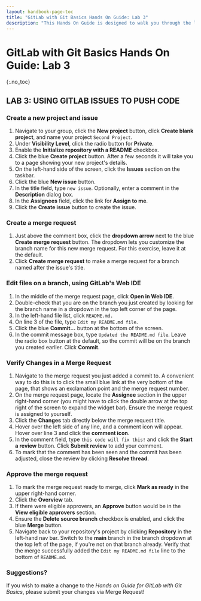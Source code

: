 ```yaml
---
layout: handbook-page-toc
title: "GitLab with Git Basics Hands On Guide: Lab 3"
description: "This Hands On Guide is designed to walk you through the lab exercises used in the *GitLab with Git Basics* course."
---
```

# GitLab with Git Basics Hands On Guide: Lab 3
{:.no_toc}

## LAB 3: USING GITLAB ISSUES TO PUSH CODE

### Create a new project and issue
1. Navigate to your group, click the **New project** button, click **Create blank project**, and name your project `Second Project`.
1. Under **Visibility Level**, click the radio button for **Private**.
1. Enable the **Initialize repository with a README** checkbox.
1. Click the blue **Create project** button. After a few seconds it will take you to a page showing your new project's details.
1. On the left-hand side of the screen, click the **Issues** section on the taskbar.
1. Click the blue **New issue** button.
1. In the title field, type `new issue`.  Optionally, enter a comment in the **Description** dialog box.
1. In the **Assignees** field, click the link for **Assign to me**.
1. Click the **Create issue** button to create the issue.

### Create a merge request
1. Just above the comment box, click the **dropdown arrow** next to the blue **Create merge request** button. The dropdown lets you customize the branch name for this new merge request. For this exercise, leave it at the default.
1. Click **Create merge request** to make a merge request for a branch named after the issue's title.

### Edit files on a branch, using GitLab's Web IDE
1. In the middle of the merge request page, click **Open in Web IDE**.
1. Double-check that you are on the branch you just created by looking for the branch name in a dropdown in the top left corner of the page.
1. In the left-hand file list, click `README.md.`
1. On line 3 of the file, type `Edit my README.md file`.
1. Click the blue **Commit...** button at the bottom of the screen.
1. In the commit message box, type `Updated the README.md file`. Leave the radio box button at the default, so the commit will be on the branch you created earlier. Click **Commit**.

### Verify Changes in a Merge Request
1. Navigate to the merge request you just added a commit to. A convenient way to do this is to click the small blue link at the very bottom of the page, that shows an exclamation point and the merge request number.
2. On the merge request page, locate the **Assignee** section in the upper right-hand corner (you might have to click the double arrow at the top right of the screen to expand the widget bar). Ensure the merge request is assigned to yourself.
3. Click the **Changes** tab directly below the merge request title.
4. Hover over the left side of any line, and a comment icon will appear. Hover over line 3 and click the **comment icon**.
5. In the comment field, type `this code will fix this!` and click the **Start a review** button. Click **Submit review** to add your comment.
6. To mark that the comment has been seen and the commit has been adjusted, close the review by clicking **Resolve thread**.

### Approve the merge request
1. To mark the merge request ready to merge, click **Mark as ready** in the upper right-hand corner.
1. Click the **Overview** tab.
1. If there were eligible approvers, an **Approve** button would be in the **View eligible approvers** section.
1. Ensure the **Delete source branch** checkbox is enabled, and click the blue **Merge** button.
1. Navigate back to your repository's project by clicking **Repository** in the left-hand nav bar. Switch to the **main** branch in the branch dropdown at the top left of the page, if you're not on that branch already. Verify that the merge successfully added the `Edit my README.md file` line to the bottom of `README.md`. 

### Suggestions?

If you wish to make a change to the *Hands on Guide for GitLab with Git Basics*, please submit your changes via Merge Request!
